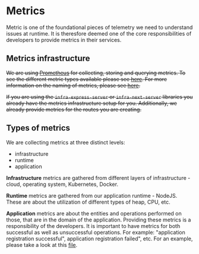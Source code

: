 # Metrics

Metric is one of the foundational pieces of telemetry we need to understand issues at runtime. It is theresfore deemed one of the core responsibilities of developers to provide metrics in their services.

## Metrics infrastructure

~~We are using [Prometheus](https://prometheus.io) for collecting, storing and querying metrics. To see the different metric types available please see [here](https://prometheus.io/docs/concepts/metric_types/). For more information on the naming of metrics, please see [here](https://prometheus.io/docs/practices/naming/).~~

~~If you are using the `infra-express-server` or `infra-next-server` libraries you already have the metrics infrastructure setup for you. Additionally, we already provide metrics for the routes you are creating.~~

## Types of metrics

We are collecting metrics at three distinct levels:

- infrastructure
- runtime
- application

**Infrastructure** metrics are gathered from different layers of infrastructure - cloud, operating system, Kubernetes, Docker.

**Runtime** metrics are gathered from our application runtime - NodeJS. These are about the utilization of different types of heap, CPU, etc.

**Application** metrics are about the entities and operations performed on those, that are in the domain of the application. Providing these metrics is a responsibility of the developers. It is important to have metrics for both successful as well as unsuccessful operations. For example: "application registration successful", application registration failed", etc. For an example, please take a look at this [file](https://github.com/island-is/island.is/blob/main/libs/infra-express-server/src/lib/infra-express-server.ts).
